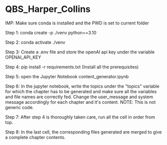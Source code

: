 # QBS_Harper_Collins

IMP: Make sure conda is installed and the PWD is set to current folder

Step 1: conda create -p ./venv python==3.10

Step 2: conda activate ./venv

Step 3: Create a .env file and store the openAI api key under the variable OPENAI_API_KEY 

Step 4: pip install -r requirements.txt  (Install all the prerequisites)

Step 5: open the Jupyter Notebook content_generator.ipynb

Step 6: In the jupyter notebook, write the topics under the "topics" variable for which the chapter has to be generated and make sure all the variables and file names are correctly fed. Change the user_message and system message accordingly for each chapter and it's content. 
NOTE: This is not generic code.  

Step 7: After step 4 is thoroughly taken care, run all the cell in order from top.

Step 8: In the last cell, the corresponding files generated are merged to give a complete chapter contents.




